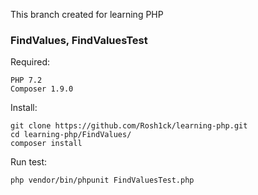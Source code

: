 This branch created for learning PHP


### FindValues, FindValuesTest

Required:
```
PHP 7.2
Composer 1.9.0
```

Install:
```
git clone https://github.com/Rosh1ck/learning-php.git
cd learning-php/FindValues/
composer install
```

Run test:
```
php vendor/bin/phpunit FindValuesTest.php
```



